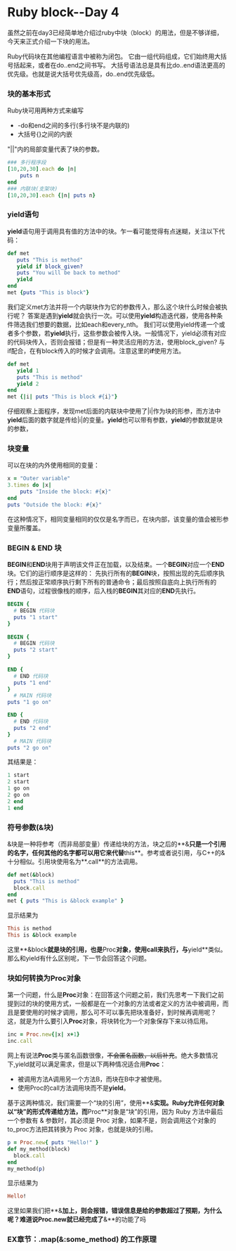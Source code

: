# Ruby block--Day 4
虽然之前在day3已经简单地介绍过ruby中块（block）的用法，但是不够详细，今天来正式介绍一下块的用法。

Ruby代码块在其他编程语言中被称为闭包。 它由一组代码组成，它们始终用大括号括起来，或者在do..end之间书写。 大括号语法总是具有比do..end语法更高的优先级。也就是说大括号优先级高，do..end优先级低。

### 块的基本形式
Ruby块可用两种方式来编写 
* -do和end之间的多行(多行块不是内联的)
* 大括号{}之间的内嵌

"||"内的局部变量代表了块的参数。
```ruby
### 多行程序段
[10,20,30].each do |n|
    puts n
end
### 内联块(支架块)
[10,20,30].each {|n| puts n}
```
### yield语句
**yield**语句用于调用具有值的方法中的块。乍一看可能觉得有点迷糊，关注以下代码：
```ruby
def met   
   puts "This is method"   
   yield if block_given?
   puts "You will be back to method"   
   yield   
end   
met {puts "This is block"}
```
我们定义met方法并将一个内联块作为它的参数传入，那么这个块什么时候会被执行呢？ 答案是遇到**yield**就会执行一次。可以使用**yield**构造迭代器，使用各种条件筛选我们想要的数据，比如each和every_nth。 我们可以使用yield传递一个或者多个参数，若**yield**执行，这些参数会被传入块。一般情况下，yield必须有对应的代码块传入，否则会报错；但是有一种灵活应用的方法，使用block_given? 与if配合，在有block传入的时候才会调用。注意这里的**if**使用方法。

```ruby
def met   
   yield 1   
   puts "This is method"   
   yield 2   
end   
met {|i| puts "This is block #{i}"}
```
仔细观察上面程序，发现met后面的内联块中使用了|i|作为块的形参，而方法中**yield**后面的数字就是传给|i|的变量。**yield**也可以带有参数，**yield**的参数就是块的参数，




### 块变量
可以在块的内外使用相同的变量：
```ruby
x = "Outer variable"    
3.times do |x|    
    puts "Inside the block: #{x}"    
end    
puts "Outside the block: #{x}"
```
在这种情况下，相同变量相同的仅仅是名字而已，在块内部，该变量的值会被形参变量所覆盖。

### BEGIN & END 块
**BEGIN**和**END**块用于声明该文件正在加载，以及结束。一个**BEGIN**对应一个**END**块。它们的运行顺序是这样的：
先执行所有的**BEGIN**块，按照出现的先后顺序执行；然后按正常顺序执行剩下所有的普通命令；最后按照自底向上执行所有的**END**语句，过程很像栈的顺序，后入栈的**BEGIN**其对应的**END**先执行。
```ruby
BEGIN { 
  # BEGIN 代码块
  puts "1 start"
} 
 
BEGIN { 
  # BEGIN 代码块
  puts "2 start"
} 
 
END { 
  # END 代码块
  puts "1 end"
}
  # MAIN 代码块
puts "1 go on"

END { 
  # END 代码块
  puts "2 end"
}
  # MAIN 代码块
puts "2 go on"
```
其结果是：
```ruby
1 start
2 start
1 go on
2 go on
2 end
1 end
```

### 符号参数(&块)
&块是一种将参考（而非局部变量）传递给块的方法，块之后的**&**只是一个引用的名字，任何其他的名字都可以用它来代替**this**。参考或者说引用，与C++的&十分相似。引用块使用名为**.call**的方法调用。
```ruby
def met(&block)   
  puts "This is method"   
  block.call   
end   
met { puts "This is &block example" }
```
显示结果为
```ruby
This is method
This is &block example
```
这里**&block**就是块的引用，也是**Proc**对象，使用call来执行，与**yield**类似。那么和yield有什么区别呢，下一节会回答这个问题。



### 块如何转换为**Proc**对象
第一个问题，什么是**Proc**对象：在回答这个问题之前，我们先思考一下我们之前提到过的块的使用方式，一般都是在一个对象的方法或者定义的方法中被调用，而且是要使用的时候才调用，那么可不可以事先把块准备好，到时候再调用呢？
这，就是为什么要引入**Proc**对象，将块转化为一个对象保存下来以待后用。
```ruby
inc = Proc.new{|x| x+1}
inc.call
```
网上有说法**Proc**类与匿名函数很像，~~不会匿名函数，以后补充~~。绝大多数情况下,yield就可以满足需求，但是以下两种情况适合用**Proc**：
* 被调用方法A调用另一个方法B，而块在B中才被使用。
* 使用Proc的call方法调用块而不是**yield**。

基于这两种情况，我们需要一个“块的引用”，使用**&**实现。Ruby允许任何对象以“块”的形式传递给方法，而**Proc**对象是“块”的引用，因为 Ruby 方法中最后一个参数有 & 参数时，其必须是 Proc 对象，如果不是，则会调用这个对象的to_proc方法把其转换为 Proc 对象，也就是块的引用。
```ruby
p = Proc.new{ puts "Hello!" }
def my_method(block)
  block.call
end
my_method(p) 
```
显示结果为
```ruby
Hello!
```
这里如果我们把**&**加上，则会报错，错误信息是给的参数超过了预期，为什么呢？难道说Proc.new就已经完成了**&**的功能了吗


### EX章节：.map(&:some_method) 的工作原理


